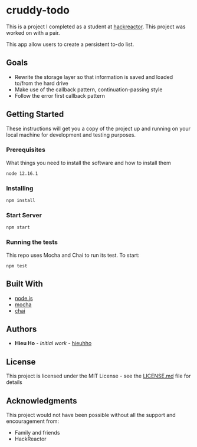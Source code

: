 # cruddy-todo
This is a project I completed as a student at [hackreactor](http://hackreactor.com). This project was worked on with a pair.

This app allow users to create a persistent to-do list.

## Goals

* Rewrite the storage layer so that information is saved and loaded to/from the hard drive
* Make use of the callback pattern, continuation-passing style 
* Follow the error first callback pattern

## Getting Started

These instructions will get you a copy of the project up and running on your local machine for development and testing purposes.

### Prerequisites

What things you need to install the software and how to install them

```
node 12.16.1
```

### Installing

```
npm install
```

### Start Server

```
npm start
```

### Running the tests

This repo uses Mocha and Chai to run its test. To start:

```
npm test
```

## Built With

* [node.js](https://nodejs.org/en/)
* [mocha](https://mochajs.org/)
* [chai](https://www.chaijs.com/)

## Authors

* **Hieu Ho** - *Initial work* - [hieuhho](https://github.com/hieuhho)

## License

This project is licensed under the MIT License - see the [LICENSE.md](LICENSE.md) file for details

## Acknowledgments

This project would not have been possible without all the support and encouragement from:

* Family and friends
* HackReactor
